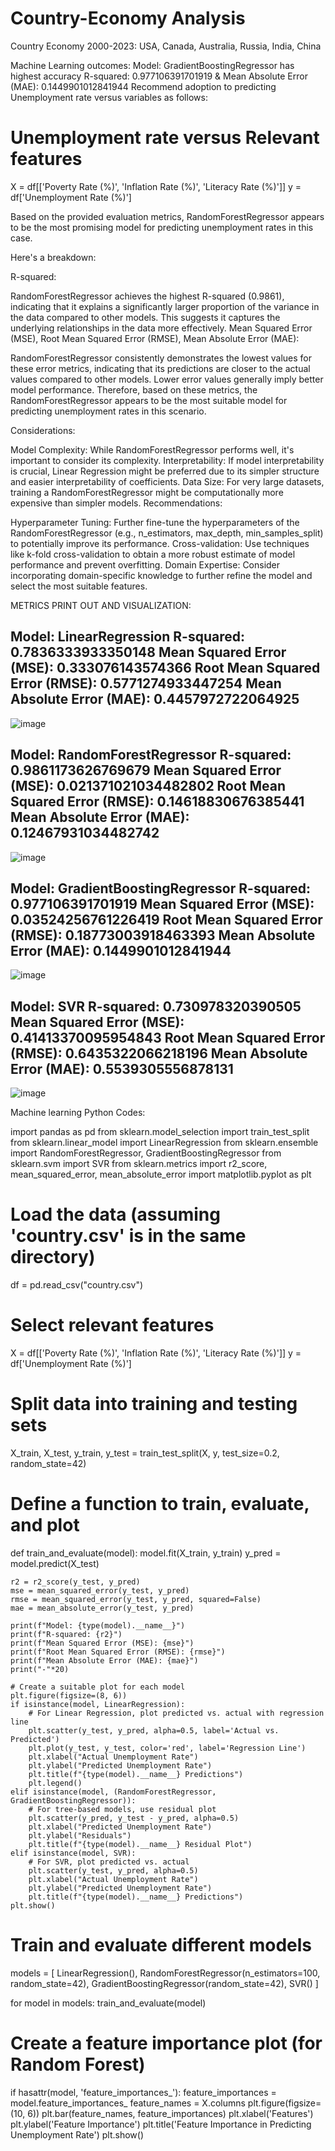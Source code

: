 # Country-Economy Analysis
Country Economy 2000-2023:  USA, Canada, Australia, Russia, India, China

Machine Learning outcomes: Model: GradientBoostingRegressor has highest accuracy R-squared: 0.977106391701919 & Mean Absolute Error (MAE): 0.1449901012841944
Recommend adoption to predicting Unemployment rate versus variables as follows:

# Unemployment rate versus Relevant features
X = df[['Poverty Rate (%)', 'Inflation Rate (%)', 'Literacy Rate (%)']]
y = df['Unemployment Rate (%)']


Based on the provided evaluation metrics, RandomForestRegressor appears to be the most promising model for predicting unemployment rates in this case.

Here's a breakdown:

R-squared:

RandomForestRegressor achieves the highest R-squared (0.9861), indicating that it explains a significantly larger proportion of the variance in the data compared to other models. This suggests it captures the underlying relationships in the data more effectively.
Mean Squared Error (MSE), Root Mean Squared Error (RMSE), Mean Absolute Error (MAE):

RandomForestRegressor consistently demonstrates the lowest values for these error metrics, indicating that its predictions are closer to the actual values compared to other models. Lower error values generally imply better model performance.
Therefore, based on these metrics, the RandomForestRegressor appears to be the most suitable model for predicting unemployment rates in this scenario.

Considerations:

Model Complexity: While RandomForestRegressor performs well, it's important to consider its complexity.
Interpretability: If model interpretability is crucial, Linear Regression might be preferred due to its simpler structure and easier interpretability of coefficients.
Data Size: For very large datasets, training a RandomForestRegressor might be computationally more expensive than simpler models.
Recommendations:

Hyperparameter Tuning: Further fine-tune the hyperparameters of the RandomForestRegressor (e.g., n_estimators, max_depth, min_samples_split) to potentially improve its performance.
Cross-validation: Use techniques like k-fold cross-validation to obtain a more robust estimate of model performance and prevent overfitting.
Domain Expertise: Consider incorporating domain-specific knowledge to further refine the model and select the most suitable features.



METRICS PRINT OUT AND VISUALIZATION:



Model: LinearRegression
R-squared: 0.7836333933350148
Mean Squared Error (MSE): 0.333076143574366
Root Mean Squared Error (RMSE): 0.5771274933447254
Mean Absolute Error (MAE): 0.4457972722064925
--------------------


![image](https://github.com/user-attachments/assets/bf7b627b-4031-44c3-afc4-0b034c11e589)



Model: RandomForestRegressor
R-squared: 0.9861173626769679
Mean Squared Error (MSE): 0.021371021034482802
Root Mean Squared Error (RMSE): 0.14618830676385441
Mean Absolute Error (MAE): 0.12467931034482742
--------------------


![image](https://github.com/user-attachments/assets/9ea6c37d-d91e-419d-b52a-faef86476ae0)



Model: GradientBoostingRegressor
R-squared: 0.977106391701919
Mean Squared Error (MSE): 0.03524256761226419
Root Mean Squared Error (RMSE): 0.18773003918463393
Mean Absolute Error (MAE): 0.1449901012841944
--------------------



![image](https://github.com/user-attachments/assets/b68154cb-838b-489c-b7d5-15a208899a1f)




Model: SVR
R-squared: 0.730978320390505
Mean Squared Error (MSE): 0.41413370095954843
Root Mean Squared Error (RMSE): 0.6435322066218196
Mean Absolute Error (MAE): 0.5539305556878131
--------------------


![image](https://github.com/user-attachments/assets/47293346-eb56-43ac-a4b8-bb15f92e63f0)





Machine learning Python Codes:


import pandas as pd
from sklearn.model_selection import train_test_split
from sklearn.linear_model import LinearRegression
from sklearn.ensemble import RandomForestRegressor, GradientBoostingRegressor
from sklearn.svm import SVR
from sklearn.metrics import r2_score, mean_squared_error, mean_absolute_error
import matplotlib.pyplot as plt

# Load the data (assuming 'country.csv' is in the same directory)
df = pd.read_csv("country.csv") 

# Select relevant features
X = df[['Poverty Rate (%)', 'Inflation Rate (%)', 'Literacy Rate (%)']]
y = df['Unemployment Rate (%)']

# Split data into training and testing sets
X_train, X_test, y_train, y_test = train_test_split(X, y, test_size=0.2, random_state=42)

# Define a function to train, evaluate, and plot 
def train_and_evaluate(model):
    model.fit(X_train, y_train)
    y_pred = model.predict(X_test)
    
    r2 = r2_score(y_test, y_pred)
    mse = mean_squared_error(y_test, y_pred)
    rmse = mean_squared_error(y_test, y_pred, squared=False)
    mae = mean_absolute_error(y_test, y_pred)

    print(f"Model: {type(model).__name__}")
    print(f"R-squared: {r2}")
    print(f"Mean Squared Error (MSE): {mse}")
    print(f"Root Mean Squared Error (RMSE): {rmse}")
    print(f"Mean Absolute Error (MAE): {mae}")
    print("-"*20)

    # Create a suitable plot for each model
    plt.figure(figsize=(8, 6))
    if isinstance(model, LinearRegression): 
        # For Linear Regression, plot predicted vs. actual with regression line
        plt.scatter(y_test, y_pred, alpha=0.5, label='Actual vs. Predicted')
        plt.plot(y_test, y_test, color='red', label='Regression Line') 
        plt.xlabel("Actual Unemployment Rate")
        plt.ylabel("Predicted Unemployment Rate")
        plt.title(f"{type(model).__name__} Predictions")
        plt.legend()
    elif isinstance(model, (RandomForestRegressor, GradientBoostingRegressor)):
        # For tree-based models, use residual plot
        plt.scatter(y_pred, y_test - y_pred, alpha=0.5)
        plt.xlabel("Predicted Unemployment Rate")
        plt.ylabel("Residuals")
        plt.title(f"{type(model).__name__} Residual Plot")
    elif isinstance(model, SVR):
        # For SVR, plot predicted vs. actual
        plt.scatter(y_test, y_pred, alpha=0.5)
        plt.xlabel("Actual Unemployment Rate")
        plt.ylabel("Predicted Unemployment Rate")
        plt.title(f"{type(model).__name__} Predictions") 
    plt.show()

# Train and evaluate different models
models = [
    LinearRegression(),
    RandomForestRegressor(n_estimators=100, random_state=42),
    GradientBoostingRegressor(random_state=42),
    SVR()
]

for model in models:
    train_and_evaluate(model)

# Create a feature importance plot (for Random Forest)
if hasattr(model, 'feature_importances_'):
    feature_importances = model.feature_importances_
    feature_names = X.columns
    plt.figure(figsize=(10, 6))
    plt.bar(feature_names, feature_importances)
    plt.xlabel('Features')
    plt.ylabel('Feature Importance')
    plt.title('Feature Importance in Predicting Unemployment Rate')
    plt.show()
